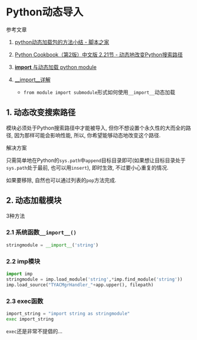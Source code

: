 # Python动态导入

参考文章

1. [python动态加载包的方法小结 - 脚本之家](http://www.jb51.net/article/82586.htm)

2. [Python Cookbook（第2版）中文版 2.21节 - 动态地改变Python搜索路径](http://blog.csdn.net/luyafei_89430/article/details/9240603)

3. [__import__ 与动态加载 python module](http://python.jobbole.com/87492/)

4. [__import__详解](https://www.jianshu.com/p/e7ee9b2c83b9)
    - `from module import submodule`形式如何使用`__import__`动态加载

## 1. 动态改变搜索路径

模块必须处于Python搜索路径中才能被导入, 但你不想设置个永久性的大而全的路径, 因为那样可能会影响性能, 所以, 你希望能够动态地改变这个路径. 

解决方案

只需简单地在Python的`sys.path`中`append`目标目录即可(如果想让目标目录处于`sys.path`处于最前, 也可以用`insert`), 即时生效, 不过要小心重复的情况.

如果要移除, 自然也可以通过列表的`pop`方法完成.

## 2. 动态加载模块

3种方法

### 2.1 系统函数`__import__()`

```py
stringmodule = __import__('string')
```

### 2.2 imp模块

```py
import imp 
stringmodule = imp.load_module('string',*imp.find_module('string'))
imp.load_source("TYACMgrHandler_"+app.upper(), filepath)
```

### 2.3 exec函数

```py
import_string = "import string as stringmodule"
exec import_string
```

`exec`还是非常不提倡的...
